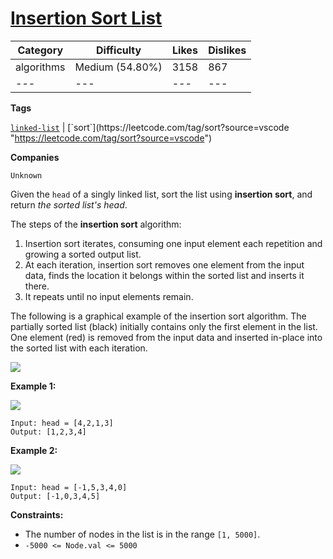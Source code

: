 [Insertion Sort List](https://leetcode.com/problems/insertion-sort-list/description/ "https://leetcode.com/problems/insertion-sort-list/description/")
======================================================================================================================================================

| Category | Difficulty | Likes | Dislikes |
| --- |  --- |  --- |  --- |
| algorithms | Medium (54.80%) | 3158 | 867 |
| --- |  --- |  --- |  --- |

**Tags**

[`linked-list`](https://leetcode.com/tag/linked-list?source=vscode "https://leetcode.com/tag/linked-list?source=vscode") | [`sort`](https://leetcode.com/tag/sort?source=vscode "https://leetcode.com/tag/sort?source=vscode")

**Companies**

`Unknown`

Given the `head` of a singly linked list, sort the list using **insertion sort**, and return *the sorted list's head*.

The steps of the **insertion sort** algorithm:

1.  Insertion sort iterates, consuming one input element each repetition and growing a sorted output list.
2.  At each iteration, insertion sort removes one element from the input data, finds the location it belongs within the sorted list and inserts it there.
3.  It repeats until no input elements remain.

The following is a graphical example of the insertion sort algorithm. The partially sorted list (black) initially contains only the first element in the list. One element (red) is removed from the input data and inserted in-place into the sorted list with each iteration.

![](https://upload.wikimedia.org/wikipedia/commons/0/0f/Insertion-sort-example-300px.gif)

**Example 1:**

![](https://assets.leetcode.com/uploads/2021/03/04/sort1linked-list.jpg)
```
Input: head = [4,2,1,3]
Output: [1,2,3,4]
```

**Example 2:**

![](https://assets.leetcode.com/uploads/2021/03/04/sort2linked-list.jpg)
```
Input: head = [-1,5,3,4,0]
Output: [-1,0,3,4,5]
```

**Constraints:**

-   The number of nodes in the list is in the range `[1, 5000]`.
-   `-5000 <= Node.val <= 5000`